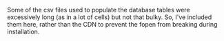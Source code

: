 Some of the csv files used to populate the database tables were excessively long (as in a lot of cells) but not that bulky. So, I've included them here, rather than the CDN to prevent the fopen from breaking during installation.